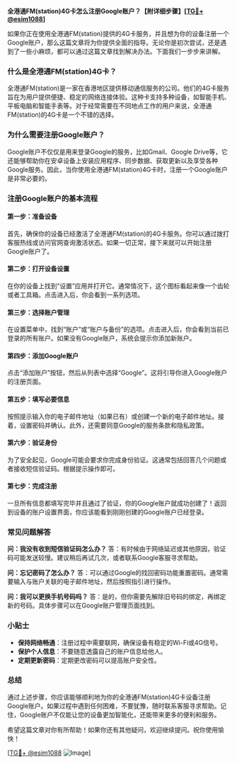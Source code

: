 **全港通FM(station)4G卡怎么注册Google账户？【附详细步骤】[[TG💪+ @esim1088](https://t.me/s/esim1088)]**

如果你正在使用全港通FM(station)提供的4G卡服务，并且想为你的设备注册一个Google账户，那么这篇文章将为你提供全面的指导。无论你是初次尝试，还是遇到了一些小麻烦，都可以通过这篇文章找到解决办法。下面我们一步步来讲解。

### 什么是全港通FM(station)4G卡？

全港通FM(station)是一家在香港地区提供移动通信服务的公司。他们的4G卡服务旨在为用户提供便捷、稳定的网络连接体验。这种卡支持多种设备，如智能手机、平板电脑和智能手表等。对于经常需要在不同地点工作的用户来说，全港通FM(station)的4G卡是一个不错的选择。

### 为什么需要注册Google账户？

Google账户不仅仅是用来登录Google的服务，比如Gmail、Google Drive等，它还能够帮助你在安卓设备上安装应用程序、同步数据、获取更新以及享受各种Google服务。因此，当你使用全港通FM(station)4G卡时，注册一个Google账户是非常必要的。

### 注册Google账户的基本流程

#### 第一步：准备设备
首先，确保你的设备已经激活了全港通FM(station)的4G卡服务。你可以通过拨打客服热线或访问官网查询激活状态。如果一切正常，接下来就可以开始注册Google账户了。

#### 第二步：打开设备设置
在你的设备上找到“设置”应用并打开它。通常情况下，这个图标看起来像一个齿轮或者工具箱。点击进入后，你会看到一系列选项。

#### 第三步：选择账户管理
在设置菜单中，找到“账户”或“账户与备份”的选项。点击进入后，你会看到当前已登录的所有账户。如果没有Google账户，系统会提示你添加新账户。

#### 第四步：添加Google账户
点击“添加账户”按钮，然后从列表中选择“Google”。这将引导你进入Google账户的注册页面。

#### 第五步：填写必要信息
按照提示输入你的电子邮件地址（如果已有）或创建一个新的电子邮件地址。接着，设置密码并确认。此外，还需要同意Google的服务条款和隐私政策。

#### 第六步：验证身份
为了安全起见，Google可能会要求你完成身份验证。这通常包括回答几个问题或者接收短信验证码。根据提示操作即可。

#### 第七步：完成注册
一旦所有信息都填写完毕并且通过了验证，你的Google账户就成功创建了！返回到设备的账户设置界面，你应该能看到刚刚创建的Google账户已经登录。

### 常见问题解答

**问：我没有收到短信验证码怎么办？**
答：有时候由于网络延迟或其他原因，验证码可能发送较慢。建议稍后再试几次，或者联系Google客服寻求帮助。

**问：忘记密码了怎么办？**
答：可以通过Google的找回密码功能重置密码。通常需要输入与账户关联的电子邮件地址，然后按照指引进行操作。

**问：我可以更换手机号码吗？**
答：是的，但你需要先解除旧号码的绑定，再绑定新的号码。具体步骤可以在Google账户管理页面找到。

### 小贴士

- **保持网络畅通**：注册过程中需要联网，确保设备有稳定的Wi-Fi或4G信号。
- **保护个人信息**：不要随意透露自己的账户信息给他人。
- **定期更新密码**：定期更改密码可以提高账户安全性。

### 总结

通过上述步骤，你应该能够顺利地为你的全港通FM(station)4G卡设备注册Google账户。如果过程中遇到任何困难，不要犹豫，随时联系客服寻求帮助。记住，Google账户不仅能让您的设备更加智能化，还能带来更多的便利和服务。

希望这篇文章对你有所帮助！如果你还有其他疑问，欢迎继续提问。祝你使用愉快！

[[TG💪+ @esim1088](https://t.me/s/esim1088) ![Image](https://i.postimg.cc/4NQfJmqS/Snipaste-2025-05-13-00-14-12.png)]